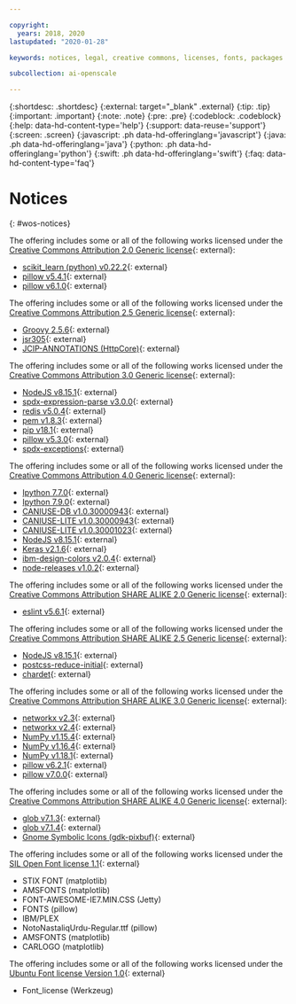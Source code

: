 ```yaml
---

copyright:
  years: 2018, 2020
lastupdated: "2020-01-28"

keywords: notices, legal, creative commons, licenses, fonts, packages

subcollection: ai-openscale

---
```


{:shortdesc: .shortdesc}
{:external: target="_blank" .external}
{:tip: .tip}
{:important: .important}
{:note: .note}
{:pre: .pre}
{:codeblock: .codeblock}
{:help: data-hd-content-type='help'}
{:support: data-reuse='support'}
{:screen: .screen}
{:javascript: .ph data-hd-offeringlang='javascript'}
{:java: .ph data-hd-offeringlang='java'}
{:python: .ph data-hd-offeringlang='python'}
{:swift: .ph data-hd-offeringlang='swift'}
{:faq: data-hd-content-type='faq'}

# Notices
{: #wos-notices}



The offering includes some or all of the following works licensed under the [Creative Commons Attribution 2.0 Generic license](https://creativecommons.org/licenses/by/2.0/legalcode){: external}:

- [scikit_learn (python) v0.22.2](https://pypi.org/project/scikit-learn/0.22.2/){: external}
- [pillow v5.4.1](https://pypi.org/project/Pillow/5.4.1/){: external}
- [pillow v6.1.0](https://pypi.org/project/Pillow/6.1.0/){: external}
		
The offering includes some or all of the following works licensed under the [Creative Commons Attribution 2.5 Generic license](https://creativecommons.org/licenses/by/2.5/legalcode){: external}:

- [Groovy 2.5.6](https://github.com/apache/groovy){: external}
- [jsr305](https://mvnrepository.com/artifact/com.google.code.findbugs/jsr305){: external}
- [JCIP-ANNOTATIONS (HttpCore)](http://search.maven.org/remotecontent?filepath=org/apache/httpcomponents/httpcore/){: external}
		
The offering includes some or all of the following works licensed under the [Creative Commons Attribution 3.0 Generic license](https://creativecommons.org/licenses/by/3.0/legalcode){: external}:

- [NodeJS v8.15.1](https://github.com/nodejs/node/tree/v8.15.1){: external}
- [spdx-expression-parse v3.0.0](http://registry.npmjs.org/spdx-expression-parse/-/spdx-expression-parse-3.0.0.tgz){: external}
- [redis v5.0.4](https://github.com/antirez/redis/tree/5.0.4){: external}
- [pem v1.8.3](https://github.com/Dexus/pem/archive/v1.8.3.zip){: external}
- [pip v18.1](https://pypi.io/packages/source/p/pip/pip-18.1.tar.gz){: external}
- [pillow v5.3.0](https://pypi.org/project/Pillow/5.3.0/){: external}
- [spdx-exceptions](https://www.npmjs.com/package/spdx-exceptions){: external}
		
The offering includes some or all of the following works licensed under the [Creative Commons Attribution 4.0 Generic license](https://creativecommons.org/licenses/by/4.0/legalcode){: external}:

- [Ipython 7.7.0](https://files.pythonhosted.org/packages/6c/dd/dd19a446528a6b10b1e322303916a28b73820e76f1c93c2580f05557210d/ipython-7.7.0.tar.gz){: external}
- [Ipython 7.9.0](https://pypi.io/packages/source/i/ipython/ipython-7.9.0.tar.gz){: external}
- [CANIUSE-DB v1.0.30000943](http://registry.npmjs.org/caniuse-db/-/caniuse-db-1.0.30000943.tgz){: external}
- [CANIUSE-LITE v1.0.30000943](http://registry.npmjs.org/caniuse-lite/-/caniuse-lite-1.0.30000943.tgz){: external}
- [CANIUSE-LITE v1.0.30001023](http://registry.npmjs.org/caniuse-lite/-/caniuse-lite-1.0.30001023.tgz){: external}
- [NodeJS v8.15.1](https://github.com/nodejs/node/tree/v8.15.1){: external}
- [Keras v2.1.6](https://pypi.org/project/Keras/2.1.6){: external}
- [ibm-design-colors v2.0.4](http://registry.npmjs.org/ibm-design-colors/-/ibm-design-colors-2.0.4.tgz){: external}
- [node-releases v1.0.2](http://registry.npmjs.org/node-releases/-/node-releases-1.0.2.tgz){: external}
		
The offering includes some or all of the following works licensed under the [Creative Commons Attribution SHARE ALIKE 2.0 Generic license](https://creativecommons.org/licenses/by-sa/2.0/legalcode){: external}:

- [eslint v5.6.1](http://registry.npmjs.org/eslint/-/eslint-5.6.1.tgz){: external}

The offering includes some or all of the following works licensed under the [Creative Commons Attribution SHARE ALIKE 2.5 Generic license](https://creativecommons.org/licenses/by-sa/2.5/legalcode){: external}:

- [NodeJS v8.15.1](https://github.com/nodejs/node/tree/v8.15.1){: external}
- [postcss-reduce-initial](https://www.npmjs.com/package/postcss-reduce-initial){: external}
- [chardet](https://github.com/chardet/chardet){: external}
		
The offering includes some or all of the following works licensed under the [Creative Commons Attribution SHARE ALIKE 3.0 Generic license](https://creativecommons.org/licenses/by-sa/3.0/legalcode){: external}:

- [networkx v2.3](https://files.pythonhosted.org/packages/85/08/f20aef11d4c343b557e5de6b9548761811eb16e438cee3d32b1c66c8566b/networkx-2.3.zip){: external}
- [networkx v2.4](https://pypi.io/packages/source/n/networkx/networkx-2.4.tar.gz){: external}
- [NumPy v1.15.4](https://pypi.org/project/numpy/1.15.4/){: external}
- [NumPy v1.16.4](https://pypi.org/project/numpy/1.16.4/){: external}
- [NumPy v1.18.1](https://pypi.org/project/numpy/1.18.1){: external}
- [pillow v6.2.1](https://pypi.org/project/Pillow/6.2.1/){: external}
- [pillow v7.0.0](https://pypi.org/project/Pillow/7.0.0/){: external}
		
The offering includes some or all of the following works licensed under the [Creative Commons Attribution SHARE ALIKE 4.0 Generic license](https://creativecommons.org/licenses/by-sa/4.0/legalcode){: external}:

- [glob v7.1.3](http://registry.npmjs.org/glob/-/glob-7.1.3.tgz){: external}
- [glob v7.1.4](http://registry.npmjs.org/glob/-/glob-7.1.4.tgz){: external}
- [Gnome Symbolic Icons (gdk-pixbuf)](https://github.com/tschoonj/GTK-for-Windows-Runtime-Environment-Installer){: external}


The offering includes some or all of the following works licensed under the [SIL Open Font license 1.1](https://opensource.org/licenses/OFL-1.1){: external}

- STIX FONT (matplotlib)
- AMSFONTS (matplotlib)
- FONT-AWESOME-IE7.MIN.CSS (Jetty)
- FONTS (pillow)
- IBM/PLEX
- NotoNastaliqUrdu-Regular.ttf (pillow)
- AMSFONTS (matplotlib)
- CARLOGO (matplotlib)


The offering includes some or all of the following works licensed under the [Ubuntu Font license Version 1.0](https://ubuntu.com/legal/font-licence){: external}

- Font_license (Werkzeug)

